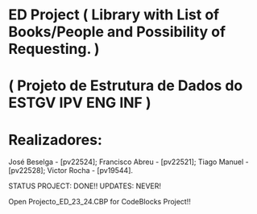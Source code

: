# ED Project ( Library with List of Books/People and Possibility of Requesting. )
# ( Projeto de Estrutura de Dados do ESTGV IPV ENG INF )
# Realizadores:
José Beselga - [pv22524];
Francisco Abreu - [pv22521];
Tiago Manuel - [pv22528];
Victor Rocha - [pv19544].





STATUS PROJECT: DONE!!
UPDATES: NEVER!


Open Projecto_ED_23_24.CBP for CodeBlocks Project!!
